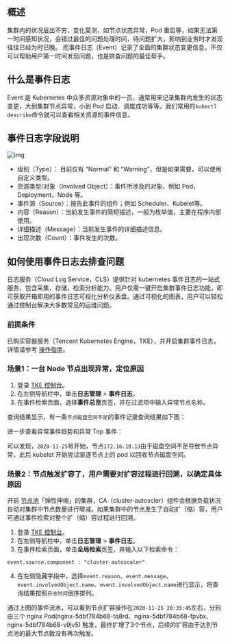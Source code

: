 ## 概述

集群内的状况层出不穷，变化莫测，如节点状态异常，Pod 重启等，如果无法第一时间感知状况，会错过最佳的问题处理时间，待问题扩大，影响到业务时才发现往往已经为时已晚。
而事件日志（Event）记录了全面的集群状态变更信息，不仅可以帮助用户第一时间发现问题，也是排查问题的最佳帮手。

## 什么是事件日志

Event 是 Kubernetes 中众多资源对象中的一员，通常用来记录集群内发生的状态变更，大到集群节点异常，小到 Pod 启动、调度成功等等。我们常用的`kubectl describe`命令就可以查看相关资源的事件信息。

## 事件日志字段说明

![img](https://qcloudimg.tencent-cloud.cn/raw/cfd3f25b635123d9ea29abe6bbf323fe.png)

- 级别（Type）： 目前仅有 “Normal” 和 “Warning”，但是如果需要，可以使用自定义类型。
- 资源类型/对象（Involved Object）：事件所涉及的对象，例如 Pod，Deployment，Node 等。
- 事件源（Source）：报告此事件的组件；例如 Scheduler、Kubelet等。
- 内容（Reason）：当前发生事件的简短描述，一般为枚举值，主要在程序内部使用。
- 详细描述（Message）：当前发生事件的详细描述信息。
- 出现次数（Count）：事件发生的次数。

## 如何使用事件日志去排查问题

日志服务（Cloud Log Service，CLS）提供针对 kubernetes 事件日志的一站式服务，包含采集，存储，检索分析能力。用户仅需一键开启集群事件日志功能，即可获取开箱即用的事件日志可视化分析仪表盘。通过可视化的图表，用户可以轻松通过控制台解决大多数常见的运维问题。

### 前提条件

已购买容器服务（Tencent Kubernetes Engine，TKE），并开启集群事件日志，详情请参考 [操作指南](https://intl.cloud.tencent.com/document/product/457/30686)。

### 场景1：一台 Node 节点出现异常，定位原因

1. 登录 [TKE 控制台](https://console.cloud.tencent.com/tke2/cluster?rid=1)。
2. 在左侧导航栏中，单击**日志管理** > **事件日志**。
3. 在事件检索页面，选择**事件总览**页签，并在过滤项中输入异常节点名称。

查询结果显示，有一条`节点磁盘空间不足`的事件记录查询结果如下图：

进一步查看异常事件趋势和异常 Top 事件：

可以发现，`2020-11-25`号开始，节点`172.16.18.13`由于磁盘空间不足导致节点异常，此后 kubelet 开始尝试驱逐节点上的 pod 以回收节点磁盘空间。

### 场景2：节点触发扩容了，用户需要对扩容过程进行回溯，以确定具体原因

开启 [节点池](https://intl.cloud.tencent.com/document/product/457/35900)「弹性伸缩」的集群，CA（cluster-autoscler）组件会根据负载状况自动对集群中节点数量进行增减。如果集群中的节点发生了自动扩（缩）容，用户可通过事件检索对整个扩（缩）容过程进行回溯。
1. 登录 [TKE 控制台](https://console.cloud.tencent.com/tke2/cluster?rid=1)。
2. 在左侧导航栏中，单击**日志管理** > **事件日志**。
3. 在事件检索页面，单击**全局检索**页签，并输入以下检索命令：
```
event.source.component : "cluster-autoscaler"
```
4. 在左侧隐藏字段中，选择`event.reason`、`event.message`、`event.involvedObject.name`、`event.involvedObject.name`进行显示，将查询结果按照`日志时间`倒序排列。

通过上图的事件流水，可以看到节点扩容操作在`2020-11-25 20:35:45`左右，分别由三个 nginx Pod(nginx-5dbf784b68-tq8rd、nginx-5dbf784b68-fpvbx、nginx-5dbf784b68-v9jv5) 触发，最终扩增了3个节点，后续的扩容由于达到节点池的最大节点数没有再次触发。


